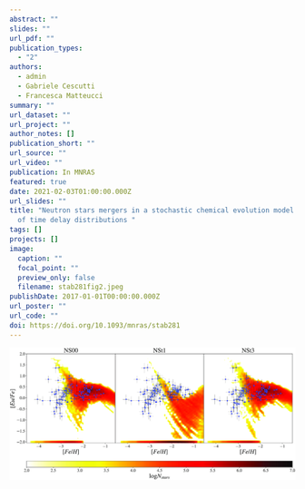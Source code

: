 ```yaml
---
abstract: ""
slides: ""
url_pdf: ""
publication_types:
  - "2"
authors:
  - admin
  - Gabriele Cescutti
  - Francesca Matteucci
summary: ""
url_dataset: ""
url_project: ""
author_notes: []
publication_short: ""
url_source: ""
url_video: ""
publication: In MNRAS
featured: true
date: 2021-02-03T01:00:00.000Z
url_slides: ""
title: "Neutron stars mergers in a stochastic chemical evolution model: impact
  of time delay distributions "
tags: []
projects: []
image:
  caption: ""
  focal_point: ""
  preview_only: false
  filename: stab281fig2.jpeg
publishDate: 2017-01-01T00:00:00.000Z
url_poster: ""
url_code: ""
doi: https://doi.org/10.1093/mnras/stab281
---
```

![](stab281fig2.jpeg)
